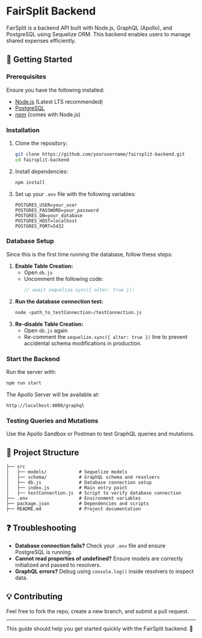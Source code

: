 # FairSplit Backend

FairSplit is a backend API built with Node.js, GraphQL (Apollo), and PostgreSQL using Sequelize ORM. This backend enables users to manage shared expenses efficiently.

## 🚀 Getting Started

### Prerequisites
Ensure you have the following installed:
- [Node.js](https://nodejs.org/) (Latest LTS recommended)
- [PostgreSQL](https://www.postgresql.org/)
- [npm](https://www.npmjs.com/) (comes with Node.js)

### Installation

1. Clone the repository:
   ```sh
   git clone https://github.com/yourusername/fairsplit-backend.git
   cd fairsplit-backend
   ```
2. Install dependencies:
   ```sh
   npm install
   ```
3. Set up your `.env` file with the following variables:
   ```env
   POSTGRES_USER=your_user
   POSTGRES_PASSWORD=your_password
   POSTGRES_DB=your_database
   POSTGRES_HOST=localhost
   POSTGRES_PORT=5432
   ```

### Database Setup

Since this is the first time running the database, follow these steps:

1. **Enable Table Creation:**
   - Open `db.js`
   - Uncomment the following code:
     ```js
     // await sequelize.sync({ alter: true });
     ```
2. **Run the database connection test:**
   ```sh
   node <path_to_testConnection>/testConnection.js
   ```
3. **Re-disable Table Creation:**
   - Open `db.js` again
   - Re-comment the `sequelize.sync({ alter: true })` line to prevent accidental schema modifications in production.

### Start the Backend

Run the server with:
```sh
npm run start
```

The Apollo Server will be available at:
```
http://localhost:4000/graphql
```

### Testing Queries and Mutations
Use the Apollo Sandbox or Postman to test GraphQL queries and mutations.

## 📂 Project Structure
```
├── src
│   ├── models/            # Sequelize models
│   ├── schema/            # GraphQL schema and resolvers
│   ├── db.js              # Database connection setup
│   ├── index.js           # Main entry point
│   ├── testConnection.js  # Script to verify database connection
├── .env                   # Environment variables
├── package.json           # Dependencies and scripts
├── README.md              # Project documentation
```

## ❓ Troubleshooting
- **Database connection fails?** Check your `.env` file and ensure PostgreSQL is running.
- **Cannot read properties of undefined?** Ensure models are correctly initialized and passed to resolvers.
- **GraphQL errors?** Debug using `console.log()` inside resolvers to inspect data.

## 💡 Contributing
Feel free to fork the repo, create a new branch, and submit a pull request.

---

This guide should help you get started quickly with the FairSplit backend. 🚀

